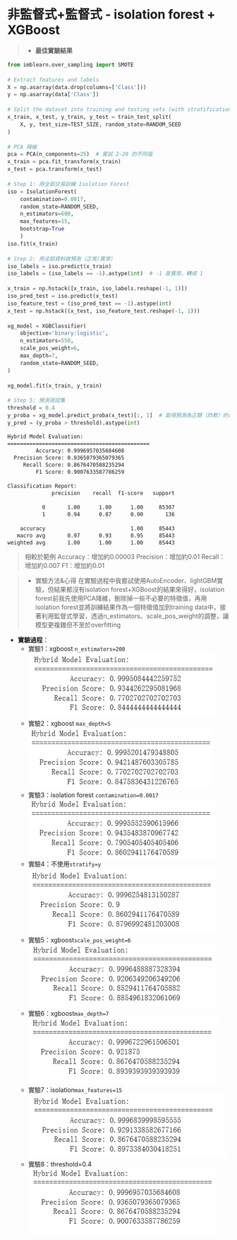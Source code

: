 # 非監督式+監督式 - isolation forest + XGBoost
>* **最佳實驗結果**
```python
from imblearn.over_sampling import SMOTE

# Extract features and labels
X = np.asarray(data.drop(columns=['Class']))
y = np.asarray(data['Class'])

# Split the dataset into training and testing sets (with stratification)
x_train, x_test, y_train, y_test = train_test_split(
    X, y, test_size=TEST_SIZE, random_state=RANDOM_SEED
)

# PCA 降維
pca = PCA(n_components=25)  # 嘗試 2-20 的不同值
x_train = pca.fit_transform(x_train)
x_test = pca.transform(x_test)

# Step 1: 用全部交易訓練 Isolation Forest
iso = IsolationForest(
    contamination=0.0017, 
    random_state=RANDOM_SEED,
    n_estimators=600,
    max_features=15,
    bootstrap=True
    )
iso.fit(x_train)

# Step 2: 用全部資料做預測（正常/異常）
iso_labels = iso.predict(x_train)
iso_labels = (iso_labels == -1).astype(int)  # -1 是異常，轉成 1

x_train = np.hstack([x_train, iso_labels.reshape(-1, 1)])
iso_pred_test = iso.predict(x_test)
iso_feature_test = (iso_pred_test == -1).astype(int)
x_test = np.hstack((x_test, iso_feature_test.reshape(-1, 1)))

xg_model = XGBClassifier(
    objective='binary:logistic',
    n_estimators=550,
    scale_pos_weight=6,
    max_depth=7,
    random_state=RANDOM_SEED,
)

xg_model.fit(x_train, y_train)

# Step 5: 預測測試集
threshold = 0.4
y_proba = xg_model.predict_proba(x_test)[:, 1]  # 取得預測為正類（詐欺）的機率
y_pred = (y_proba > threshold).astype(int)
```
```
Hybrid Model Evaluation:
=============================================
         Accuracy: 0.9996957035684608
  Precision Score: 0.9365079365079365
     Recall Score: 0.8676470588235294
         F1 Score: 0.9007633587786259

Classification Report:
              precision    recall  f1-score   support

           0       1.00      1.00      1.00     85307
           1       0.94      0.87      0.90       136

    accuracy                           1.00     85443
   macro avg       0.97      0.93      0.95     85443
weighted avg       1.00      1.00      1.00     85443
```
> 相較於範例
Accuracy：增加約0.00003
Precision：增加約0.01
Recall：增加約0.007
F1：增加約0.01

> * 實驗方法&心得
在實驗過程中我嘗試使用AutoEncoder、lightGBM實驗，但結果都沒有isolation forest+XGBoost的結果來得好，isolation forest前我先使用PCA降維，刪除掉一些不必要的特徵值，再用isolation forest並將訓練結果作為一個特徵值加到training data中，接著利用監督式學習，透過n_estimators、scale_pos_weight的調整，讓模型更複雜但不至於overfitting

* **實驗過程**：
    *  實驗1：xgboost `n_estimators=200`
        ![alt text](image-1.png)
    *  實驗2：xgboost `max_depth=5`
        ![alt text](image-2.png)
    *  實驗3：isolation forest `contamination=0.0017`
        ![alt text](image-5.png)
    *  實驗4：不使用`stratify=y`
        ![alt text](image-8.png)
    *   實驗5：xgboost`scale_pos_weight=6`
        ![alt text](image-10.png)
    *   實驗6：xgboost`max_depth=7`
        ![alt text](image-12.png)
    *   實驗7：isolation`max_features=15`
        ![alt text](image-14.png)
    *   實驗8：threshold=0.4
        ![alt text](image-17.png)

